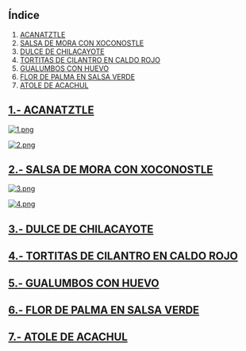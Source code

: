 ## Índice
1. [ACANATZTLE](https://art333baldo.github.io/cecyteh/2024/11/25/Gastronom%C3%ADa-Recetas-Tradicionales-Mexicanas-Hidalgo.html#1--acanatztle)
2. [SALSA DE MORA CON XOCONOSTLE](https://art333baldo.github.io/cecyteh/2024/11/25/Gastronom%C3%ADa-Recetas-Tradicionales-Mexicanas-Hidalgo.html#2--salsa-de-mora-con-xoconostle)
3. [DULCE DE CHILACAYOTE](https://art333baldo.github.io/cecyteh/2024/11/25/Gastronom%C3%ADa-Recetas-Tradicionales-Mexicanas-Hidalgo.html#3--dulce-de-chilacayote)
4. [TORTITAS DE CILANTRO EN CALDO ROJO](https://art333baldo.github.io/cecyteh/2024/11/25/Gastronom%C3%ADa-Recetas-Tradicionales-Mexicanas-Hidalgo.html#4--tortitas-de-cilantro-en-caldo-rojo)
5. [GUALUMBOS CON HUEVO](https://art333baldo.github.io/cecyteh/2024/11/25/Gastronom%C3%ADa-Recetas-Tradicionales-Mexicanas-Hidalgo.html#5--gualumbos-con-huevo)
6. [FLOR DE PALMA EN SALSA VERDE](https://art333baldo.github.io/cecyteh/2024/11/25/Gastronom%C3%ADa-Recetas-Tradicionales-Mexicanas-Hidalgo.html#6--flor-de-palma-en-salsa-verde)
7. [ATOLE DE ACACHUL ](https://art333baldo.github.io/cecyteh/2024/11/25/Gastronom%C3%ADa-Recetas-Tradicionales-Mexicanas-Hidalgo.html#7--atole-de-acachul)

## **<u>1.- ACANATZTLE</u>**

[![1.png](https://i.postimg.cc/85Czc18K/1.png)](https://postimg.cc/5HZVkW2L)

[![2.png](https://i.postimg.cc/MGqTk798/2.png)](https://postimg.cc/VJZ1nCy7)

## **<u>2.- SALSA DE MORA CON XOCONOSTLE</u>**

[![3.png](https://i.postimg.cc/J7BKy0gk/3.png)](https://postimg.cc/nMpqgFnF)

[![4.png](https://i.postimg.cc/KvSftFSs/4.png)](https://postimg.cc/7b9SyFLg)

## **<u>3.- DULCE DE CHILACAYOTE</u>**

## **<u>4.- TORTITAS DE CILANTRO EN CALDO ROJO</u>**

## **<u>5.- GUALUMBOS CON HUEVO</u>**

## **<u>6.- FLOR DE PALMA EN SALSA VERDE</u>**

## **<u>7.- ATOLE DE ACACHUL</u>**
